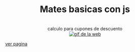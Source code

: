 <div align="center">
	<h1>Mates basicas con js</h1>
  <br><span>calculo para cupones de descuento</span><br>
	<a href="#"><img src="https://media.giphy.com/media/ohTCpqQNQ7BHs6NnHx/giphy.gif" alt="gif de la web"></a>
</div>

[ver pagina](https://nekoshooter.github.io/matJs/cuponDescuentos/descuentos.html)